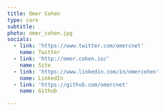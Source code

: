 ```yaml
---
title: Omer Cohen
type: core
subtitle: 
photo: omer_cohen.jpg
socials:
  - link: 'https://www.twitter.com/omercnet'
    name: Twitter
  - link: 'http://omer.cohen.io/'
    name: Site
  - link: 'https://www.linkedin.com/in/omercohen'
    name: LinkedIn
  - link: 'https://github.com/omercnet'
    name: Github

---
```

